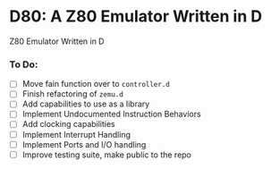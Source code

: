 # D80: A Z80 Emulator Written in D

Z80 Emulator Written in D

### To Do:

- [ ] Move fain function over to `controller.d`
- [ ] Finish refactoring of `zemu.d`
- [ ] Add capabilities to use as a library
- [ ] Implement Undocumented Instruction Behaviors
- [ ] Add clocking capabilities
- [ ] Implement Interrupt Handling
- [ ] Implement Ports and I/O handling
- [ ] Improve testing suite, make public to the repo